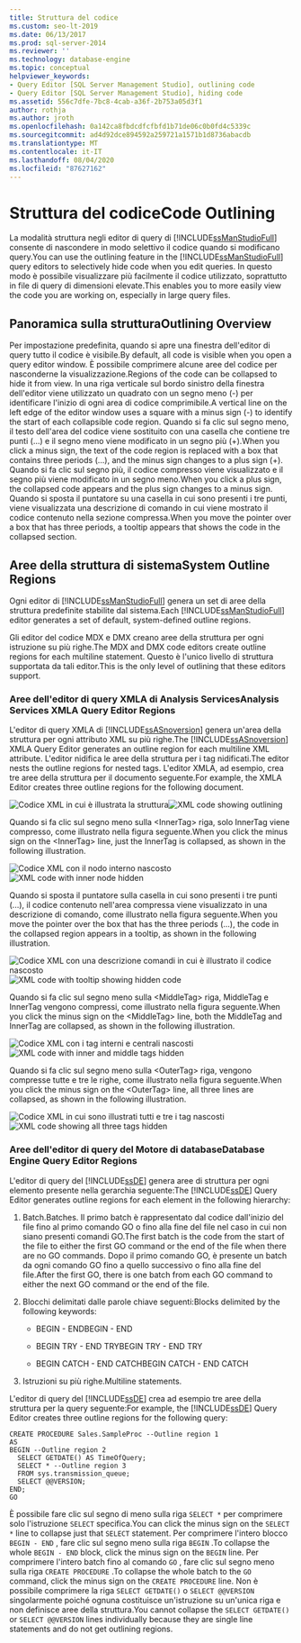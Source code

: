 ```yaml
---
title: Struttura del codice
ms.custom: seo-lt-2019
ms.date: 06/13/2017
ms.prod: sql-server-2014
ms.reviewer: ''
ms.technology: database-engine
ms.topic: conceptual
helpviewer_keywords:
- Query Editor [SQL Server Management Studio], outlining code
- Query Editor [SQL Server Management Studio], hiding code
ms.assetid: 556c7dfe-7bc8-4cab-a36f-2b753a05d3f1
author: rothja
ms.author: jroth
ms.openlocfilehash: 0a142ca8fbdcdfcfbfd1b71de06c0b0fd4c5339c
ms.sourcegitcommit: ad4d92dce894592a259721a1571b1d8736abacdb
ms.translationtype: MT
ms.contentlocale: it-IT
ms.lasthandoff: 08/04/2020
ms.locfileid: "87627162"
---
```

# <a name="code-outlining"></a><span data-ttu-id="c5a8f-102">Struttura del codice</span><span class="sxs-lookup"><span data-stu-id="c5a8f-102">Code Outlining</span></span>
  <span data-ttu-id="c5a8f-103">La modalità struttura negli editor di query di [!INCLUDE[ssManStudioFull](../../../includes/ssmanstudiofull-md.md)] consente di nascondere in modo selettivo il codice quando si modificano query.</span><span class="sxs-lookup"><span data-stu-id="c5a8f-103">You can use the outlining feature in the [!INCLUDE[ssManStudioFull](../../../includes/ssmanstudiofull-md.md)] query editors to selectively hide code when you edit queries.</span></span> <span data-ttu-id="c5a8f-104">In questo modo è possibile visualizzare più facilmente il codice utilizzato, soprattutto in file di query di dimensioni elevate.</span><span class="sxs-lookup"><span data-stu-id="c5a8f-104">This enables you to more easily view the code you are working on, especially in large query files.</span></span>

## <a name="outlining-overview"></a><span data-ttu-id="c5a8f-105">Panoramica sulla struttura</span><span class="sxs-lookup"><span data-stu-id="c5a8f-105">Outlining Overview</span></span>
 <span data-ttu-id="c5a8f-106">Per impostazione predefinita, quando si apre una finestra dell'editor di query tutto il codice è visibile.</span><span class="sxs-lookup"><span data-stu-id="c5a8f-106">By default, all code is visible when you open a query editor window.</span></span> <span data-ttu-id="c5a8f-107">È possibile comprimere alcune aree del codice per nasconderne la visualizzazione.</span><span class="sxs-lookup"><span data-stu-id="c5a8f-107">Regions of the code can be collapsed to hide it from view.</span></span> <span data-ttu-id="c5a8f-108">In una riga verticale sul bordo sinistro della finestra dell'editor viene utilizzato un quadrato con un segno meno (-) per identificare l'inizio di ogni area di codice comprimibile.</span><span class="sxs-lookup"><span data-stu-id="c5a8f-108">A vertical line on the left edge of the editor window uses a square with a minus sign (-) to identify the start of each collapsible code region.</span></span> <span data-ttu-id="c5a8f-109">Quando si fa clic sul segno meno, il testo dell'area del codice viene sostituito con una casella che contiene tre punti (...) e il segno meno viene modificato in un segno più (+).</span><span class="sxs-lookup"><span data-stu-id="c5a8f-109">When you click a minus sign, the text of the code region is replaced with a box that contains three periods (...), and the minus sign changes to a plus sign (+).</span></span> <span data-ttu-id="c5a8f-110">Quando si fa clic sul segno più, il codice compresso viene visualizzato e il segno più viene modificato in un segno meno.</span><span class="sxs-lookup"><span data-stu-id="c5a8f-110">When you click a plus sign, the collapsed code appears and the plus sign changes to a minus sign.</span></span> <span data-ttu-id="c5a8f-111">Quando si sposta il puntatore su una casella in cui sono presenti i tre punti, viene visualizzata una descrizione di comando in cui viene mostrato il codice contenuto nella sezione compressa.</span><span class="sxs-lookup"><span data-stu-id="c5a8f-111">When you move the pointer over a box that has three periods, a tooltip appears that shows the code in the collapsed section.</span></span>

## <a name="system-outline-regions"></a><span data-ttu-id="c5a8f-112">Aree della struttura di sistema</span><span class="sxs-lookup"><span data-stu-id="c5a8f-112">System Outline Regions</span></span>
 <span data-ttu-id="c5a8f-113">Ogni editor di [!INCLUDE[ssManStudioFull](../../../includes/ssmanstudiofull-md.md)] genera un set di aree della struttura predefinite stabilite dal sistema.</span><span class="sxs-lookup"><span data-stu-id="c5a8f-113">Each [!INCLUDE[ssManStudioFull](../../../includes/ssmanstudiofull-md.md)] editor generates a set of default, system-defined outline regions.</span></span>

 <span data-ttu-id="c5a8f-114">Gli editor del codice MDX e DMX creano aree della struttura per ogni istruzione su più righe.</span><span class="sxs-lookup"><span data-stu-id="c5a8f-114">The MDX and DMX code editors create outline regions for each multiline statement.</span></span> <span data-ttu-id="c5a8f-115">Questo è l'unico livello di struttura supportata da tali editor.</span><span class="sxs-lookup"><span data-stu-id="c5a8f-115">This is the only level of outlining that these editors support.</span></span>

### <a name="analysis-services-xmla-query-editor-regions"></a><span data-ttu-id="c5a8f-116">Aree dell'editor di query XMLA di Analysis Services</span><span class="sxs-lookup"><span data-stu-id="c5a8f-116">Analysis Services XMLA Query Editor Regions</span></span>
 <span data-ttu-id="c5a8f-117">L'editor di query XMLA di [!INCLUDE[ssASnoversion](../../includes/ssasnoversion-md.md)] genera un'area della struttura per ogni attributo XML su più righe.</span><span class="sxs-lookup"><span data-stu-id="c5a8f-117">The [!INCLUDE[ssASnoversion](../../includes/ssasnoversion-md.md)] XMLA Query Editor generates an outline region for each multiline XML attribute.</span></span> <span data-ttu-id="c5a8f-118">L'editor nidifica le aree della struttura per i tag nidificati.</span><span class="sxs-lookup"><span data-stu-id="c5a8f-118">The editor nests the outline regions for nested tags.</span></span> <span data-ttu-id="c5a8f-119">L'editor XMLA, ad esempio, crea tre aree della struttura per il documento seguente.</span><span class="sxs-lookup"><span data-stu-id="c5a8f-119">For example, the XMLA Editor creates three outline regions for the following document.</span></span>

 <span data-ttu-id="c5a8f-120">![Codice XML in cui è illustrata la struttura](../../database-engine/media/editoutlinexmlfull.gif "Codice XML in cui è illustrata la struttura")</span><span class="sxs-lookup"><span data-stu-id="c5a8f-120">![XML code showing outlining](../../database-engine/media/editoutlinexmlfull.gif "XML code showing outlining")</span></span>

 <span data-ttu-id="c5a8f-121">Quando si fa clic sul segno meno sulla \<InnerTag> riga, solo InnerTag viene compresso, come illustrato nella figura seguente.</span><span class="sxs-lookup"><span data-stu-id="c5a8f-121">When you click the minus sign on the \<InnerTag> line, just the InnerTag is collapsed, as shown in the following illustration.</span></span>

 <span data-ttu-id="c5a8f-122">![Codice XML con il nodo interno nascosto](../../database-engine/media/editoutlinexmlinnercol.gif "Codice XML con il nodo interno nascosto")</span><span class="sxs-lookup"><span data-stu-id="c5a8f-122">![XML code with inner node hidden](../../database-engine/media/editoutlinexmlinnercol.gif "XML code with inner node hidden")</span></span>

 <span data-ttu-id="c5a8f-123">Quando si sposta il puntatore sulla casella in cui sono presenti i tre punti (...), il codice contenuto nell'area compressa viene visualizzato in una descrizione di comando, come illustrato nella figura seguente.</span><span class="sxs-lookup"><span data-stu-id="c5a8f-123">When you move the pointer over the box that has the three periods (...), the code in the collapsed region appears in a tooltip, as shown in the following illustration.</span></span>

 <span data-ttu-id="c5a8f-124">![Codice XML con una descrizione comandi in cui è illustrato il codice nascosto](../../database-engine/media/editoutlinexmlmouse.gif "Codice XML con una descrizione comandi in cui è illustrato il codice nascosto")</span><span class="sxs-lookup"><span data-stu-id="c5a8f-124">![XML code with tooltip showing hidden code](../../database-engine/media/editoutlinexmlmouse.gif "XML code with tooltip showing hidden code")</span></span>

 <span data-ttu-id="c5a8f-125">Quando si fa clic sul segno meno sulla \<MiddleTag> riga, MiddleTag e InnerTag vengono compressi, come illustrato nella figura seguente.</span><span class="sxs-lookup"><span data-stu-id="c5a8f-125">When you click the minus sign on the \<MiddleTag> line, both the MiddleTag and InnerTag are collapsed, as shown in the following illustration.</span></span>

 <span data-ttu-id="c5a8f-126">![Codice XML con i tag interni e centrali nascosti](../../database-engine/media/editoutlinexmlmiddlecol.gif "Codice XML con i tag interni e centrali nascosti")</span><span class="sxs-lookup"><span data-stu-id="c5a8f-126">![XML code with inner and middle tags hidden](../../database-engine/media/editoutlinexmlmiddlecol.gif "XML code with inner and middle tags hidden")</span></span>

 <span data-ttu-id="c5a8f-127">Quando si fa clic sul segno meno sulla \<OuterTag> riga, vengono compresse tutte e tre le righe, come illustrato nella figura seguente.</span><span class="sxs-lookup"><span data-stu-id="c5a8f-127">When you click the minus sign on the \<OuterTag> line, all three lines are collapsed, as shown in the following illustration.</span></span>

 <span data-ttu-id="c5a8f-128">![Codice XML in cui sono illustrati tutti e tre i tag nascosti](../../database-engine/media/editoutlinexmloutercol.gif "Codice XML in cui sono illustrati tutti e tre i tag nascosti")</span><span class="sxs-lookup"><span data-stu-id="c5a8f-128">![XML code showing all three tags hidden](../../database-engine/media/editoutlinexmloutercol.gif "XML code showing all three tags hidden")</span></span>

### <a name="database-engine-query-editor-regions"></a><span data-ttu-id="c5a8f-129">Aree dell'editor di query del Motore di database</span><span class="sxs-lookup"><span data-stu-id="c5a8f-129">Database Engine Query Editor Regions</span></span>
 <span data-ttu-id="c5a8f-130">L'editor di query del [!INCLUDE[ssDE](../../../includes/ssde-md.md)] genera aree di struttura per ogni elemento presente nella gerarchia seguente:</span><span class="sxs-lookup"><span data-stu-id="c5a8f-130">The [!INCLUDE[ssDE](../../../includes/ssde-md.md)] Query Editor generates outline regions for each element in the following hierarchy:</span></span>

1.  <span data-ttu-id="c5a8f-131">Batch.</span><span class="sxs-lookup"><span data-stu-id="c5a8f-131">Batches.</span></span> <span data-ttu-id="c5a8f-132">Il primo batch è rappresentato dal codice dall'inizio del file fino al primo comando GO o fino alla fine del file nel caso in cui non siano presenti comandi GO.</span><span class="sxs-lookup"><span data-stu-id="c5a8f-132">The first batch is the code from the start of the file to either the first GO command or the end of the file when there are no GO commands.</span></span> <span data-ttu-id="c5a8f-133">Dopo il primo comando GO, è presente un batch da ogni comando GO fino a quello successivo o fino alla fine del file.</span><span class="sxs-lookup"><span data-stu-id="c5a8f-133">After the first GO, there is one batch from each GO command to either the next GO command or the end of the file.</span></span>

2.  <span data-ttu-id="c5a8f-134">Blocchi delimitati dalle parole chiave seguenti:</span><span class="sxs-lookup"><span data-stu-id="c5a8f-134">Blocks delimited by the following keywords:</span></span>

    -   <span data-ttu-id="c5a8f-135">BEGIN - END</span><span class="sxs-lookup"><span data-stu-id="c5a8f-135">BEGIN - END</span></span>

    -   <span data-ttu-id="c5a8f-136">BEGIN TRY - END TRY</span><span class="sxs-lookup"><span data-stu-id="c5a8f-136">BEGIN TRY - END TRY</span></span>

    -   <span data-ttu-id="c5a8f-137">BEGIN CATCH - END CATCH</span><span class="sxs-lookup"><span data-stu-id="c5a8f-137">BEGIN CATCH - END CATCH</span></span>

3.  <span data-ttu-id="c5a8f-138">Istruzioni su più righe.</span><span class="sxs-lookup"><span data-stu-id="c5a8f-138">Multiline statements.</span></span>

 <span data-ttu-id="c5a8f-139">L'editor di query del [!INCLUDE[ssDE](../../../includes/ssde-md.md)] crea ad esempio tre aree della struttura per la query seguente:</span><span class="sxs-lookup"><span data-stu-id="c5a8f-139">For example, the [!INCLUDE[ssDE](../../../includes/ssde-md.md)] Query Editor creates three outline regions for the following query:</span></span>

```
CREATE PROCEDURE Sales.SampleProc --Outline region 1
AS
BEGIN --Outline region 2 
  SELECT GETDATE() AS TimeOfQuery;
  SELECT * --Outline region 3
  FROM sys.transmission_queue;
  SELECT @@VERSION;
END;
GO
```

 <span data-ttu-id="c5a8f-140">È possibile fare clic sul segno di meno sulla riga `SELECT *` per comprimere solo l'istruzione `SELECT` specifica.</span><span class="sxs-lookup"><span data-stu-id="c5a8f-140">You can click the minus sign on the `SELECT *` line to collapse just that `SELECT` statement.</span></span> <span data-ttu-id="c5a8f-141">Per comprimere l'intero blocco `BEGIN - END` , fare clic sul segno meno sulla riga `BEGIN` .</span><span class="sxs-lookup"><span data-stu-id="c5a8f-141">To collapse the whole `BEGIN - END` block, click the minus sign on the `BEGIN` line.</span></span> <span data-ttu-id="c5a8f-142">Per comprimere l'intero batch fino al comando `GO` , fare clic sul segno meno sulla riga `CREATE PROCEDURE` .</span><span class="sxs-lookup"><span data-stu-id="c5a8f-142">To collapse the whole batch to the `GO` command, click the minus sign on the `CREATE PROCEDURE` line.</span></span> <span data-ttu-id="c5a8f-143">Non è possibile comprimere la riga `SELECT GETDATE()` o `SELECT @@VERSION` singolarmente poiché ognuna costituisce un'istruzione su un'unica riga e non definisce aree della struttura.</span><span class="sxs-lookup"><span data-stu-id="c5a8f-143">You cannot collapse the `SELECT GETDATE()` or `SELECT @@VERSION` lines individually because they are single line statements and do not get outlining regions.</span></span>


